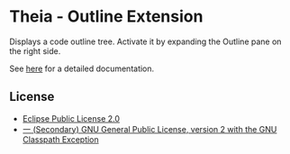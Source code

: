 # Theia - Outline Extension

Displays a code outline tree. 
Activate it by expanding the Outline pane on the right side.

See [here](https://github.com/theia-ide/theia) for a detailed documentation.

## License
- [Eclipse Public License 2.0](http://www.eclipse.org/legal/epl-2.0/)
- [一 (Secondary) GNU General Public License, version 2 with the GNU Classpath Exception](https://projects.eclipse.org/license/secondary-gpl-2.0-cp)